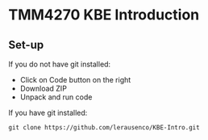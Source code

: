 # TMM4270 KBE Introduction

## Set-up
If you do not have git installed:
* Click on Code button on the right
* Download ZIP
* Unpack and run code

If you have git installed:

```
git clone https://github.com/lerausenco/KBE-Intro.git
```
